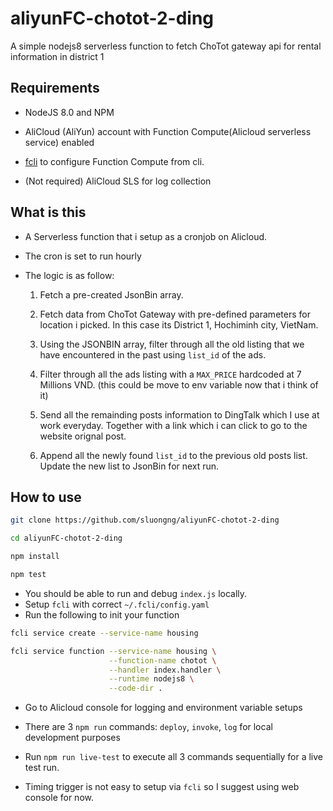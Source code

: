 # aliyunFC-chotot-2-ding

A simple nodejs8 serverless function to fetch ChoTot gateway api for rental information in district 1

## Requirements

- NodeJS 8.0 and NPM
- AliCloud (AliYun) account with Function Compute(Alicloud serverless service) enabled
- [fcli](https://github.com/aliyun/fcli) to configure Function Compute from cli.

- (Not required) AliCloud SLS for log collection

## What is this

- A Serverless function that i setup as a cronjob on Alicloud.
- The cron is set to run hourly
- The logic is as follow:

    1. Fetch a pre-created JsonBin array.
    
    2. Fetch data from ChoTot Gateway with pre-defined parameters for location i picked.
    In this case its District 1, Hochiminh city, VietNam.

    3. Using the JSONBIN array, filter through all the old listing that we have encountered in the past using `list_id` of the ads.
    
    4. Filter through all the ads listing with a `MAX_PRICE` hardcoded at 7 Millions VND.
    (this could be move to env variable now that i think of it)
    
    5. Send all the remainding posts information to DingTalk which I use at work everyday.
    Together with a link which i can click to go to the website orignal post.

    6. Append all the newly found `list_id` to the previous old posts list.
    Update the new list to JsonBin for next run.

## How to use

```bash
git clone https://github.com/sluongng/aliyunFC-chotot-2-ding

cd aliyunFC-chotot-2-ding

npm install

npm test
```

- You should be able to run and debug `index.js` locally.
- Setup `fcli` with correct `~/.fcli/config.yaml`
- Run the following to init your function

```bash
fcli service create --service-name housing

fcli service function --service-name housing \
                      --function-name chotot \
                      --handler index.handler \
                      --runtime nodejs8 \
                      --code-dir .
```

- Go to Alicloud console for logging and environment variable setups
- There are 3 `npm run` commands: `deploy`, `invoke`, `log` for local development purposes
- Run `npm run live-test` to execute all 3 commands sequentially for a live test run.

- Timing trigger is not easy to setup via `fcli` so I suggest using web console for now.